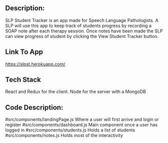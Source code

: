 ## Description:
SLP Student Tracker is an app made for Speech Language Pathologists. A SLP will use this app to keep track of students progress by recording a SOAP note after each therapy session. Once notes have been made the SLP can view progress of student by clicking the View Student Tracker button. 

## Link To App
https://slpst.herokuapp.com/

## Tech Stack
React and Redux for the client. Node for the server with a MongoDB

## Code Description:
  #src/components/landingPage.js
    Where a user will first arrive and login or register 
  #src/components/dashboard.js
	Main component once a user has logged in
  #src/components/students.js
	Holds a list of students
  #src/components/notes.js
	Holds most of the interactivity 

